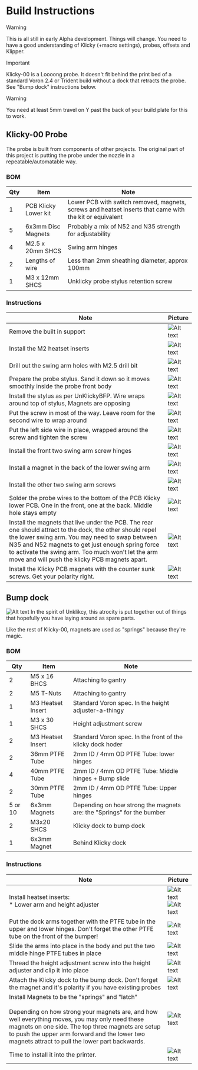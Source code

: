 # Build Instructions
> [!WARNING]  
> This is all still in early Alpha development. Things will change. You need to have a good understanding of Klicky (+macro settings), probes, offsets and Klipper.

> [!IMPORTANT]  
> Klicky-00 is a Loooong probe. It doesn't fit behind the print bed of a standard Voron 2.4 or Trident build without a dock that retracts the probe. See "Bump dock" instructions below.

> [!WARNING]  
> You need at least 5mm travel on Y past the back of your build plate for this to work.

## Klicky-00 Probe
The probe is built from components of other projects. The original part of this project is putting the probe under the nozzle in a repeatable/automatable way.

### BOM
| Qty | Item                 | Note                                                                                                    |
| --- | -------------------- | ------------------------------------------------------------------------------------------------------- |
| 1   | PCB Klicky Lower kit | Lower PCB with switch removed, magnets, screws and heatset inserts that came with the kit or equivalent |
| 5   | 6x3mm Disc Magnets   | Probably a mix of N52 and N35 strength for adjustability                                                |
| 4   | M2.5 x 20mm SHCS     | Swing arm hinges                                                                                        |
| 2   | Lengths of wire      | Less than 2mm sheathing diameter, approx 100mm                                                          |
| 1   | M3 x 12mm SHCS       | Unklicky probe stylus retention screw                                                                   |


### Instructions
| Note                                                                                                                                                                                                                                                                                                                      | Picture                                         |
| ------------------------------------------------------------------------------------------------------------------------------------------------------------------------------------------------------------------------------------------------------------------------------------------------------------------------- | ----------------------------------------------- |
| Remove the built in support                                                                                                                                                                                                                                                                                               | ![Alt text](images/probe_remove_support.png)    |
| Install the M2 heatset inserts                                                                                                                                                                                                                                                                                            | ![Alt text](images/probe_install_heatsets.png)  |
| Drill out the swing arm holes with M2.5 drill bit                                                                                                                                                                                                                                                                         | ![Alt text](images/probe_drill_arms.png)        |
| Prepare the probe stylus. Sand it down so it moves smoothly inside the probe front body                                                                                                                                                                                                                                   | ![Alt text](images/probe_prepare_stylus.png)    |
| Install the stylus as per UnKlickyBFP. Wire wraps around top of stylus, Magnets are opposing                                                                                                                                                                                                                              | ![Alt text](images/probe_install_stylus.png)    |
| Put the screw in most of the way. Leave room for the second wire to wrap around                                                                                                                                                                                                                                          | ![Alt text](images/probe_install_stylus2.png)          |
| Put the left side wire in place, wrapped around the screw and tighten the screw                                                                                                                                                                                                                                           | ![Alt text](images/probe_wire_left.png)         |
| Install the front two swing arm screw hinges                                                                                                                                                                                                                                                                              | ![Alt text](images/probe_attach_arms1.png)      |
| Install a magnet in the back of the lower swing arm                                                                                                                                                                                                                                                                       | ![Alt text](images/probe_lower_arm_magnet.png)  |
| Install the other two swing arm screws                                                                                                                                                                                                                                                                                    | ![Alt text](images/probe_attach_arms2.png)      |
| Solder the probe wires to the bottom of the PCB Klicky lower PCB. One in the front, one at the back. Middle hole stays empty                                                                                                                                                                                              | ![Alt text](images/probe_solder_wires.png)      |
| Install the magnets that live under the PCB. The rear one should attract to the dock, the other should repel the lower swing arm. You may need to swap between N35 and N52 magnets to get just enough spring force to activate the swing arm. Too much won't let the arm move and will push the klicky PCB magnets apart. | ![Alt text](images/probe_rear_body_magnets.png) |
| Install the Klicky PCB magnets with the counter sunk screws. Get your polarity right. | ![Alt text](images/probe_install_pcb_magnets.png)      |



## Bump dock
![Alt text](images/bump_dock.png)
In the spirit of Unklikcy, this atrocity is put together out of things that hopefully you have laying around as spare parts.

Like the rest of Klicky-00, magnets are used as "springs" because they're magic.

### BOM
| Qty     | Item              | Note                                                                  |
| ------- | ----------------- | --------------------------------------------------------------------- |
| 2       | M5 x 16 BHCS      | Attaching to gantry                                                   |
| 2       | M5 T-Nuts         | Attaching to gantry                                                   |
| 1       | M3 Heatset Insert | Standard Voron spec. In the height adjuster-a-thingy                  |
| 1       | M3 x 30 SHCS      | Height adjustment screw                                               |
| 2       | M3 Heatset Insert | Standard Voron spec. In the front of the klicky dock hoder            |
| 2       | 36mm PTFE Tube    | 2mm ID / 4mm OD PTFE Tube: lower hinges                               |
| 4       | 40mm PTFE Tube    | 2mm ID / 4mm OD PTFE Tube: Middle hinges + Bump slide                 |
| 2       | 30mm PTFE Tube    | 2mm ID / 4mm OD PTFE Tube: Upper hinges                               |
| 5 or 10 | 6x3mm Magnets     | Depending on how strong the magnets are: the "Springs" for the bumber |
| 2       | M3x20 SHCS        | Klicky dock to bump dock                                              |
| 1       | 6x3mm Magnet      | Behind Klicky dock                                                    |

### Instructions
| Note                                                                                                                                                                                                                                                                                                               | Picture                                                                                                  |
| ------------------------------------------------------------------------------------------------------------------------------------------------------------------------------------------------------------------------------------------------------------------------------------------------------------------ | -------------------------------------------------------------------------------------------------------- |
| Install heatset inserts: <br/> * Lower arm and height adjuster                                                                                                                                                                                                                                                     | ![Alt text](images/bump_dock_heatsets.png)   <br/>  ![Alt text](images/bump_dock_height_adj_heatset.png) |
| Put the dock arms together with the PTFE tube in the upper and lower hinges. Don't forget the other PTFE tube on the front of the bumper!                                                                                                                                                                          | ![Alt text](images/bump_dock_assemble_arms.png)                                                          |
| Slide the arms into place in the body and put the two middle hinge PTFE tubes in place                                                                                                                                                                                                                             | ![Alt text](images/bump_dock_assemble_dock.png)                                                          |
| Thread the height adjustment screw into the height adjuster and clip it into place                                                                                                                                                                                                                                 | ![Alt text](images/bump_dock_height_adj.png)                                                             |
| Attach the Klicky dock to the bump dock. Don't forget the magnet and it's polarity if you have existing probes                                                                                                                                                                                                     | ![Alt text](images/bump_dock_klicky-dock.png)                                                            |
| Install Magnets to be the "springs" and "latch" <br/><br/> Depending on how strong your magnets are, and how well everything moves, you may only need these magnets on one side. The top three magnets are setup to push the upper arm forward and the lower two magnets attract to pull the lower part backwards. | ![Alt text](images/bump_dock_springs.png)                                                                |
| Time to install it into the printer.                                                                                                                                                                                                                                                                               | ![Alt text](images/bump_dock_into_printer.png)                                                           |
